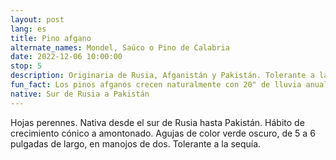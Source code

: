 ```yaml
---
layout: post
lang: es
title: Pino afgano
alternate_names: Mondel, Saúco o Pino de Calabria
date: 2022-12-06 10:00:00
stop: 5
description: Originaria de Rusia, Afganistán y Pakistán. Tolerante a la sequía.
fun_fact: Los pinos afganos crecen naturalmente con 20" de lluvia anual, por lo que regarlos en exceso es peligroso para la salud del árbol
native: Sur de Rusia a Pakistán
---
```

Hojas perennes. Nativa desde el sur de Rusia hasta Pakistán. Hábito de crecimiento cónico a amontonado. Agujas de color verde oscuro, de 5 a 6 pulgadas de largo, en manojos de dos. Tolerante a la sequía.
